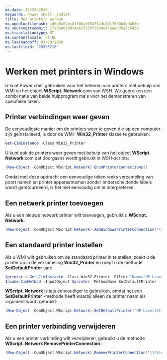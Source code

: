 ```yaml
---
ms.date: 12/23/2019
keywords: Power shell, cmdlet
title: Met printers werken
ms.openlocfilehash: 1d6b9a57ec61f06af694757dc8017d50b4dd40fe
ms.sourcegitcommit: 1fa89ab20d14a61f139f1394c45aaedd5a7c5438
ms.translationtype: MT
ms.contentlocale: nl-NL
ms.lasthandoff: 03/09/2020
ms.locfileid: "78935216"
---
```

# <a name="working-with-printers-in-windows"></a>Werken met printers in Windows

U kunt Power shell gebruiken voor het beheren van printers met behulp van WMI en het object **WScript. Network** com van WSH. We gebruiken een combi natie van beide hulpprogram ma's voor het demonstreren van specifieke taken.

## <a name="listing-printer-connections"></a>Printer verbindingen weer geven

De eenvoudigste manier om de printers weer te geven die op een computer zijn geïnstalleerd, is door de WMI- **Win32_Printer** klasse te gebruiken:

```powershell
Get-CimInstance -Class Win32_Printer
```

U kunt ook de printers weer geven met behulp van het object **WScript. Network** com dat doorgaans wordt gebruikt in WSH-scripts:

```powershell
(New-Object -ComObject WScript.Network).EnumPrinterConnections()
```

Omdat met deze opdracht een eenvoudige teken reeks verzameling van poort namen en printer apparaatnamen zonder onderscheidende labels wordt geretourneerd, is het niet eenvoudig om te interpreteren.

## <a name="adding-a-network-printer"></a>Een netwerk printer toevoegen

Als u een nieuwe netwerk printer wilt toevoegen, gebruikt u **WScript. Network**:

```powershell
(New-Object -ComObject WScript.Network).AddWindowsPrinterConnection("\\Printserver01\Xerox5")
```

## <a name="setting-a-default-printer"></a>Een standaard printer instellen

Als u WMI wilt gebruiken om de standaard printer in te stellen, zoekt u de printer op in de verzameling **Win32_Printer** en roept u de methode **SetDefaultPrinter** aan:

```powershell
$printer = Get-CimInstance -Class Win32_Printer -Filter "Name='HP LaserJet 5Si'"
Invoke-CimMethod -InputObject $printer -MethodName SetDefaultPrinter
```

**WScript. Network** is iets eenvoudiger te gebruiken, omdat het een **SetDefaultPrinter** -methode heeft waarbij alleen de printer naam als argument wordt gebruikt:

```powershell
(New-Object -ComObject WScript.Network).SetDefaultPrinter('HP LaserJet 5Si')
```

## <a name="removing-a-printer-connection"></a>Een printer verbinding verwijderen

Als u een printer verbinding wilt verwijderen, gebruikt u de methode **WScript. Network RemovePrinterConnection** :

```powershell
(New-Object -ComObject WScript.Network).RemovePrinterConnection("\\Printserver01\Xerox5")
```
